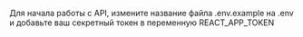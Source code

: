 Для начала работы с API, измените название файла .env.example на .env и добавьте ваш секретный токен в переменную REACT_APP_TOKEN
